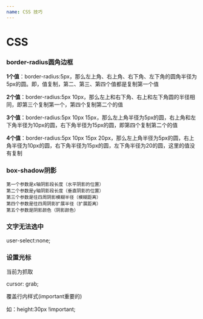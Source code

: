 ```yaml
---
name: CSS 技巧
---
```


# CSS

### border-radius圆角边框

**1个值**：border-radius:5px，那么左上角、右上角、右下角、左下角的圆角半径为5px的圆。即，值复制，第二、第三、第四个值都是复制第一个值

**2个值**：border-radius:5px 10px，那么左上和右下角、右上和左下角圆的半径相同，即第三个复制第一个，第四个复制第二个的值

**3个值**：border-radius:5px 10px 15px，那么左上角半径为5px的圆，右上角和左下角半径为10px的圆，右下角半径为15px的圆，即第四个复制第二个的值

**4个值**：border-radius:5px 10px 15px 20px，那么左上角半径为5px的圆，右上角半径为10px的圆，右下角半径为15px的圆，左下角半径为20的圆，这里的值没有复制

### box-shadow阴影

```string
第一个参数是x轴阴影段长度（水平阴影的位置）
第二个参数是y轴阴影段长度（垂直阴影的位置）
第三个参数是往四周阴影模糊半径（模糊距离）
第四个参数是往四周阴影扩展半径（扩展距离）
第五个参数是阴影颜色（阴影颜色）
```

### 文字无法选中

user-select:none; 



### 设置光标

当前为抓取

cursor: grab;



覆盖行内样式(important重要的)

如：height:30px !important;


